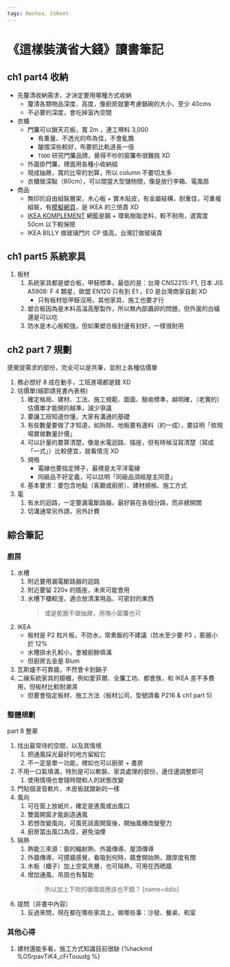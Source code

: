 ```yaml
---
tags: Rentea, CoRent
---
```

# 《這樣裝潢省大錢》讀書筆記

## ch1 part4 收納

- 先釐清收納需求，才決定要用哪種方式收納
  - 釐清各類物品深度、高度，像廚房就要考慮鍋碗的大小，至少 40cms
  - 不必要的深度，會吃掉室內空間
- 衣櫃
  - 門簾可以鎖天花板，寬 2m ，連工帶料 3,000
    - 有重量、不透光的布為佳，不會亂飄
    - 皺摺深些較好，布要抓比軌道長一倍
    - `TODO` 研究門簾品牌，覺得不吵的窗簾布很難挑 XD
  - 外面掛門簾，裡面用各種小收納組
  - 現成抽屜，寬的比窄的划算，所以 column 不要切太多
  - 衣櫃做深點（80cm），可以間當大型儲物間，像是放行李箱、電風扇
- 商品
  - 無印的自由組裝層架，木心板 + 實木貼皮，有金屬結構，耐重佳，可重複組裝，有[模擬網頁](https://www.muji.net/store/pc/user/homewares/ssf/sim-ssf.html)，是 IKEA 的三倍貴 XD
  - [IKEA KOMPLEMENT](https://www.ikea.com.tw/zh/products/wardrobes/interior-organisers/komplement-art-00400767) 網籃是鋼 + 環氧樹脂塗料，較不耐用，選寬度 50cm 以下較保險
  - IKEA BILLY 做玻璃門片 CP 值高，台灣訂做玻璃貴

## ch1 part5 系統家具

1. 板材
   1. 系統家具都是塑合板，甲醛標準，最低的是：台灣 CNS2215: F1, 日本 JIS A5908: F 4 顆星，歐盟 EN120 只有到 E1 ，E0 是台灣商家自創 XD
      - 只有板材低甲醛沒用，其他家具、施工也要才行
   2. 塑合板因為是木料高溫高壓製作，所以無內部蟲卵的問題，但外面的白蟻還是可以吃
   3. 防水是木心板較強，但如果塑合板封邊有封好，一樣很耐用

## ch2 part 7 規劃

感覺提需求的部份，完全可以是共筆，並附上各種估價單

1. 務必想好 8 成在動手，工班進場都是錢 XD
2. 估價單(細節請見書內表格)
   1. 確定格局、建材、工法、施工規範、圖面、驗收標準，越明確，（老實的）估價單才能開的越準，減少爭議
   2. 要讓工班知道你懂，大家有溝通的基礎
   3. 有些數量要做了才知道，如拆除、地板要有邊料（約一成），要註明「依現場實做數量計價」
   4. 可以計量的要算清楚，像是水電迴路、插座，但有時候沒寫清楚（寫成「一式」）比較便宜，就看情況 XD
   5. 規格
      - 電線也要指定牌子，最襖是太平洋電線
      - 同級品不好定義，可以註明「同級品須經屋主同意」
   6. 基本要求：要包含地點（客廳或廚房）、建材規格、施工方式
3. 電
   1. 有水的迴路，一定要漏電斷路器，最好裝在各個分路，而非總開關
   2. 切溝通常另外請，另外計費

## 綜合筆記

### 廚房

1. 水槽
   1. 附近要用漏電斷路器的迴路
   2. 附近要留 220v 的插座，未來可能會用
   4. 水槽下櫃較溼，適合放清潔用品、可密封的東西
      > 或是乾脆不做抽屜，用塊小窗簾也可
2. IKEA
   - 板材是 P2 粒片板，不防水，常煮飯的不建議（防水至少要 P3 ，膨脹小於 12% 
   - 水槽排水孔較小，會被廚餘填滿
   - 但廚房五金是 Blum
3. 瓦斯爐不可靠牆，不然會卡到鍋子
4. 二線系統家具的櫥櫃，例如愛菲爾、全簾工坊、都會族，和 IKEA 差不多費用，但板材比較耐潮濕
   - 但要會指定板材、施工方法（板材公司、型號請看 P216 & ch1 part 5)

### 整體規劃

part 8 整章

1. 找出最常待的空間，以及其情境
   1. 把通風採光最好的地方留給它
   2. 不一定是單一功能，裡如也可以廚房 + 書房
1. 不用一口氣填滿，特別是可以軟裝、家具處理的部份，邊住邊調整即可
   1. 使用情境也會隨時間和人的狀態改變
2. 門貼個波音軟片、木皮板就跟新的一樣
3. 風向
   1. 可在窗上放紙片，確定是進風或出風口
   1. 雙面開窗才能創造通風
   2. 若想改變風向，可風死該面開窗後，開抽風機改變壓力
   3. 廚房當出風口為佳，避免油煙
4. 隔熱
   1. 熱能三來源：窗的輻射熱、外牆傳導、屋頂傳導
   2. 外牆傳導，可摸牆感覺，看吸到何時，牆會開始熱，跟厚度有關
   3. 木板（櫃子）加上空氣夾層，也可隔熱，可用在西晒牆
   4. 增加通風、吊扇也有幫助
      > 所以加上下吹的循環扇應該也不錯？ [name=ddio]
3. 提問（非書中內容）
   1. 反過來問，現在都在哪些家具上，做哪些事：沙發、餐桌、和室

### 其他心得

1. 建材還能多看，施工方式知識目前很缺
{%hackmd 1LO5rpavTiK4_cFrTouudg %}


